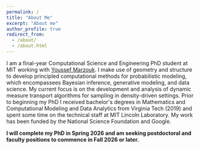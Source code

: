 ```yaml
---
permalink: /
title: "About Me"
excerpt: "About me"
author_profile: true
redirect_from: 
  - /about/
  - /about.html
---
```


I am a final-year Computational Science and Engineering PhD student at MIT working with [Youssef Marzouk](https://uqgroup.mit.edu/). I make use of geometry and structure to develop principled computational methods for probabilistic modeling, which encompassees Bayesian inference, generative modeling, and data science. My current focus is on the development and analysis of dynamic measure transport algorithms for sampling in density-driven settings. Prior to beginning my PhD I received bachelor's degrees in Mathematics and Computational Modeling and Data Analytics from Virginia Tech (2019) and spent some time on the technical staff at MIT Lincoln Laboratory. My work has been funded by the National Science Foundation and Google. 

**I will complete my PhD in Spring 2026 and am seeking postdoctoral and faculty positions to commence in Fall 2026 or later.**

<!-- Research Interests
======
Stuff about research goes here 

Outside Activities
======
Stuff about hobbies goes here  -->

